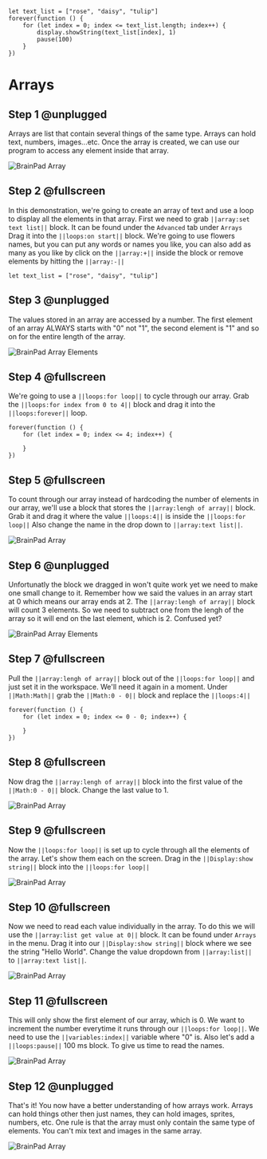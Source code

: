 ```ghost
let text_list = ["rose", "daisy", "tulip"]
forever(function () {
    for (let index = 0; index <= text_list.length; index++) {
    	display.showString(text_list[index], 1)
        pause(100)
    }
})
```

# Arrays

## Step 1 @unplugged

Arrays are list that contain several things of the same type. Arrays can hold text, numbers, images...etc. Once the array is created, we can use our program to access any element inside that array. 

![BrainPad Array](../static/images/array.jpg)

## Step 2 @fullscreen

In this demonstration, we're going to create an array of text and use a loop to display all the elements in that array. First we need to grab ``||array:set text list||`` block. It can be found under the `Advanced` tab under `Arrays`
Drag it into the ``||loops:on start||`` block.  We're going to use flowers names, but you can put any words or names you like, you can also add as many as you like by click on the ``||array:+||`` inside the block
or remove elements by hitting the ``||array:-||``

```blocks
let text_list = ["rose", "daisy", "tulip"]
```
## Step 3 @unplugged

The values stored in an array are accessed by a number. The first element of an array ALWAYS starts with "0" not "1", the second element is "1" and so on for the entire length of the array. 

![BrainPad Array Elements](../static/images/arrayElements.jpg)

## Step 4 @fullscreen

We're going to use a ``||loops:for loop||`` to cycle through our array. Grab the ``||loops:for index from 0 to 4||`` block and drag it into the ``||loops:forever||`` loop. 

```blocks
forever(function () {
    for (let index = 0; index <= 4; index++) {
    	
    }
})
```
## Step 5 @fullscreen
To count through our array instead of hardcoding the number of elements in our array, we'll use a block that stores the ``||array:lengh of array||`` block. Grab it and drag it where the value ``||loops:4||`` is inside the ``||loops:for loop||`` 
Also change the name in the drop down to ``||array:text list||``.

![BrainPad Array](../static/images/arrays.jpg)

## Step 6 @unplugged
Unfortunatly the block we dragged in won't quite work yet we need to make one small change to it. Remember how we said the values in an array start at 0 which means our array ends at 2. The ``||array:lengh of array||`` block 
will count 3 elements. So we need to subtract one from the lengh of the array so it will end on the last element, which is 2. Confused yet?

![BrainPad Array Elements](../static/images/arrayLength.jpg)

## Step 7 @fullscreen
Pull the  ``||array:lengh of array||`` block out of the ``||loops:for loop||`` and just set it in the workspace. We'll need it again in a moment. Under ``||Math:Math||`` grab the ``||Math:0 - 0||`` block and replace the 
``||loops:4||``

```blocks
forever(function () {
    for (let index = 0; index <= 0 - 0; index++) {
    	
    }
})
```

## Step 8 @fullscreen
Now drag the ``||array:lengh of array||`` block into the first value of the ``||Math:0 - 0||`` block. Change the last value to 1. 

![BrainPad Array](../static/images/arrays2.jpg)


## Step 9 @fullscreen
Now the ``||loops:for loop||`` is set up to cycle through all the elements of the array. Let's show them each on the screen. Drag in the ``||Display:show string||`` block into the ``||loops:for loop||``

![BrainPad Array](../static/images/arrays3.jpg)

## Step 10 @fullscreen
Now we need to read each value individually in the array. To do this we will use the ``||array:list get value at 0||`` block. It can be found under `Arrays` in the menu. Drag it into our ``||Display:show string||`` block
where we see the string "Hello World". Change the value dropdown from ``||array:list||`` to ``||array:text list||``. 

![BrainPad Array](../static/images/arrays4.jpg)

## Step 11 @fullscreen
This will only show the first element of our array, which is 0. We want to increment the number everytime it runs through our ``||loops:for loop||``. We need to use the ``||variables:index||`` variable where
"0" is. Also let's add a ``||loops:pause||`` 100 ms block. To give us time to read the names. 

![BrainPad Array](../static/images/arrays5.jpg)

## Step 12 @unplugged
That's it! You now have a better understanding of how arrays work. Arrays can hold things other then just names, they can hold images, sprites, numbers, etc. One rule is that the array must only contain
the same type of elements. You can't mix text and images in the same array. 

![BrainPad Array](../static/images/array.jpg)
